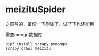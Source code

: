 # meizituSpider

之前写的，备份一下删除了，试了下也还能用

需要mongo数据库

```shell
pip3 install scrapy pymongo
scrapy crawl meizitu
```
